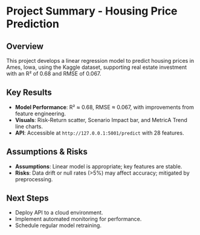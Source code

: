 # Project Summary - Housing Price Prediction

## Overview
This project develops a linear regression model to predict housing prices in Ames, Iowa, using the Kaggle dataset, supporting real estate investment with an R² of 0.68 and RMSE of 0.067.

## Key Results
- **Model Performance**: R² ≈ 0.68, RMSE ≈ 0.067, with improvements from feature engineering.
- **Visuals**: Risk-Return scatter, Scenario Impact bar, and MetricA Trend line charts.
- **API**: Accessible at `http://127.0.0.1:5001/predict` with 28 features.

## Assumptions & Risks
- **Assumptions**: Linear model is appropriate; key features are stable.
- **Risks**: Data drift or null rates (>5%) may affect accuracy; mitigated by preprocessing.

## Next Steps
- Deploy API to a cloud environment.
- Implement automated monitoring for performance.
- Schedule regular model retraining.
